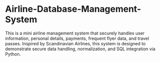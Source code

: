 # Airline-Database-Management-System
This is a mini airline management system that securely handles user information, personal details, payments, frequent flyer data, and travel passes. Inspired by Scandinavian Airlines, this system is designed to demonstrate secure data handling, normalization, and SQL integration via Python.

